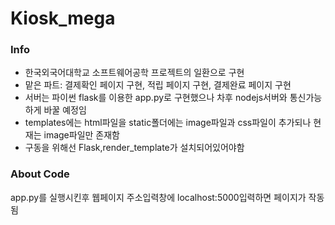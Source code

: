 # Kiosk_mega

### Info
* 한국외국어대학교 소프트웨어공학 프로젝트의 일환으로 구현
* 맡은 파트: 결제확인 페이지 구현, 적립 페이지 구현, 결제완료 페이지 구현
* 서버는 파이썬 flask를 이용한 app.py로 구현했으나 차후 nodejs서버와 통신가능하게 바꿀 예정임
* templates에는 html파일을 static폴더에는 image파일과 css파일이 추가되나 현재는 image파일만 존재함
* 구동을 위해선 Flask,render_template가 설치되어있어야함

### About Code

 app.py를 실행시킨후 웹페이지 주소입력창에 localhost:5000입력하면 페이지가 작동됨



